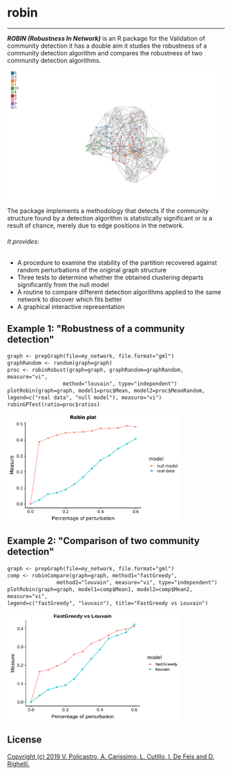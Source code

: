 # robin
------------
**_ROBIN (Robustness In Network)_** is an R package for the Validation of community detection it has a double aim it studies the robustness of a community detection algorithm and compares the robustness of two community detection algorithms. 

<img src="https://github.com/ValeriaPolicastro/robin/blob/master/Schermata%20del%202019-09-23%2012-50-52.png" width="500" height="300" />

The package implements a methodology that detects if the community structure 
found by a detection algorithm is statistically significant or is a result 
of chance, merely due to edge positions in the network.

###### It provides:
* A procedure to examine the stability of the partition recovered against random 
perturbations of the original graph structure
* Three tests to determine whether the obtained clustering departs significantly 
from the null model
* A routine to compare different detection algorithms applied to the same 
network to discover which fits better
* A graphical interactive representation


## Example 1: "Robustness of a community detection"
```{r}
graph <- prepGraph(file=my_network, file.format="gml")
graphRandom <- random(graph=graph)
proc <- robinRobust(graph=graph, graphRandom=graphRandom, measure="vi", 
                  method="louvain", type="independent")               
plotRobin(graph=graph, model1=proc$Mean, model2=proc$MeanRandom, 
legend=c("real data", "null model"), measure="vi")
robinGPTest(ratio=proc$ratios)
```

<img src="https://github.com/ValeriaPolicastro/robin/blob/master/Schermata%20del%202019-09-23%2012-24-29.png" width="400" height="250" />


## Example 2: "Comparison of two community detection"
```{r}
graph <- prepGraph(file=my_network, file.format="gml")
comp <- robinCompare(graph=graph, method1="fastGreedy",
                method2="louvain", measure="vi", type="independent")                
plotRobin(graph=graph, model1=comp$Mean1, model2=comp$Mean2, measure="vi", 
legend=c("fastGreedy", "louvain"), title="FastGreedy vs Louvain")
```
<img src="https://github.com/ValeriaPolicastro/robin/blob/master/Schermata%20del%202019-09-23%2012-34-23.png" width="400" height="250" />

## License
[Copyright (c) 2019 V. Policastro,  A. Carissimo, L. Cutillo, I. De Feis and D. Righelli.](https://github.com/ValeriaPolicastro/robin/blob/master/LICENCE)

